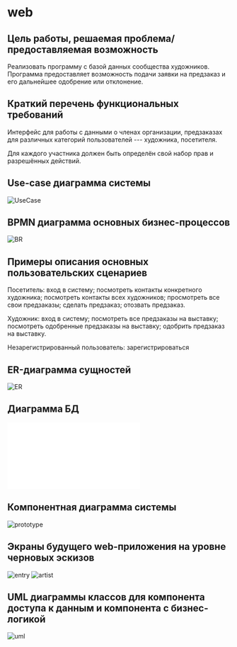 # web


## Цель работы, решаемая проблема/предоставляемая возможность

Реализовать программу с базой данных сообщества художников. Программа предоставляет возможность подачи заявки на предзаказ и его дальнейшее одобрение или отклонение. 

## Краткий перечень функциональных требований

Интерфейс для работы с данными о членах организации, предзаказах для различных категорий пользователей --- художника, посетителя. 
 
 Для каждого участника должен быть определён свой набор прав и разрешённых действий.


## Use-case диаграмма системы

![UseCase](use_case.png)

## BPMN диаграмма основных бизнес-процессов

![BR](BuzRul.png)

## Примеры описания основных пользовательских сценариев

Посетитель: вход в систему; посмотреть контакты конкретного художника; посмотреть контакты всех художников; просмотреть все свои предзаказы; сделать предзаказ; отозвать предзаказ.

Художник: вход в систему; посмотреть все предзаказы на выставку; посмотреть одобренные предзаказы на выставку; одобрить предзаказ на выставку.

Незарегистрированный пользователь: зарегистрироваться

## ER-диаграмма сущностей

![ER](ER_diagram.png)

## Диаграмма БД

![DB](ER_diagram.pdf)

## Компонентная диаграмма системы

![prototype](prototype.png) 

## Экраны будущего web-приложения на уровне черновых эскизов

![entry](entry.png)
![artist](artist.png)

## UML диаграммы классов для компонента доступа к данным и компонента с бизнес-логикой

![uml](uml.png)
